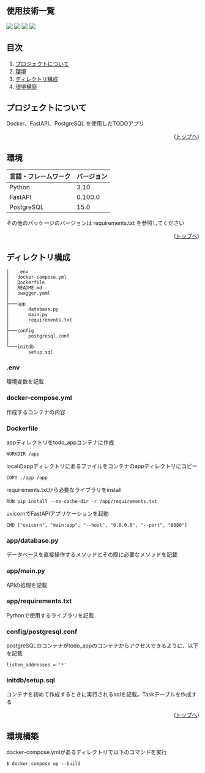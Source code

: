 <div id="top"></div>

## 使用技術一覧

<!-- シールド一覧 -->
<!-- 該当するプロジェクトの中から任意のものを選ぶ-->
<p style="display: inline">
  <!-- バックエンドのフレームワーク一覧 -->
  <img src="https://img.shields.io/badge/-FastAPI-00968.svg?logo=fastapi&style=for-the-badge">
  <!-- バックエンドの言語一覧 -->
  <img src="https://img.shields.io/badge/-Python-F2C63C.svg?logo=python&style=for-the-badge">
  <!-- ミドルウェア一覧 -->
  <img src="https://img.shields.io/badge/-PostgreSQL-4479A1.svg?logo=postgreSQL&style=for-the-badge&logoColor=white">
  <!-- インフラ一覧 -->
  <img src="https://img.shields.io/badge/-Docker-1488C6.svg?logo=docker&style=for-the-badge">
</p>

## 目次

1. [プロジェクトについて](#プロジェクトについて)
2. [環境](#環境)
3. [ディレクトリ構成](#ディレクトリ構成)
4. [環境構築](#環境構築)

<!-- プロジェクトについて -->

## プロジェクトについて

Docker、FastAPI、PostgreSQL を使用したTODOアプリ

<p align="right">(<a href="#top">トップへ</a>)</p>

## 環境

<!-- 言語、フレームワーク、ミドルウェア、インフラの一覧とバージョンを記載 -->

| 言語・フレームワーク  | バージョン |
| --------------------- | ---------- |
| Python                | 3.10       |
| FastAPI               | 0.100.0    |
| PostgreSQL            | 15.0       |

その他のパッケージのバージョンは requirements.txt を参照してください

<p align="right">(<a href="#top">トップへ</a>)</p>

## ディレクトリ構成

<!-- Treeコマンドを使ってディレクトリ構成を記載 -->
```
│   .env
│   docker-compose.yml
│   Dockerfile
│   README.md
│   swagger.yaml
│
├───app
│       database.py
│       main.py
│       requirements.txt
│
├───config
│       postgresql.conf
│
└───initdb
        setup.sql
```

### .env
環境変数を記載

### docker-compose.yml
作成するコンテナの内容

### Dockerfile

appディレクトリをtodo_appコンテナに作成
```
WORKDIR /app
```

localのappディレクトリにあるファイルをコンテナのappディレクトリにコピー
```
COPY ./app /app
```

requirements.txtから必要なライブラリをinstall
```
RUN pip install --no-cache-dir -r /app/requirements.txt
```

uvicornでFastAPIアプリケーションを起動
```
CMD ["uvicorn", "main:app", "--host", "0.0.0.0", "--port", "8080"]
```

### app/database.py
データベースを直接操作するメソッドとその際に必要なメソッドを記載

### app/main.py
APIの処理を記載

### app/requirements.txt
Pythonで使用するライブラリを記載

### config/postgresql.conf
postgreSQLのコンテナがtodo_appのコンテナからアクセスできるように、以下を記載
```
listen_addresses = '*'
```

### initdb/setup.sql
コンテナを初めて作成するときに実行されるsqlを記載。Taskテーブルを作成する

<p align="right">(<a href="#top">トップへ</a>)</p>

## 環境構築

docker-compose.ymlがあるディレクトリで以下のコマンドを実行
```
$ docker-compose up --build
```
